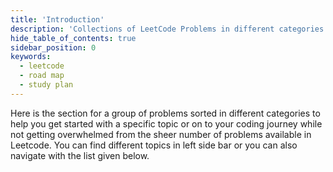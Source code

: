 ```yaml
---
title: 'Introduction'
description: 'Collections of LeetCode Problems in different categories'
hide_table_of_contents: true
sidebar_position: 0
keywords:
  - leetcode
  - road map
  - study plan
---
```


Here is the section for a group of problems sorted in different categories to help you get started with a specific topic or on to your coding journey while not getting overwhelmed from the sheer number of problems available in Leetcode. You can find different topics in left side bar or you can also navigate with the list given below.
